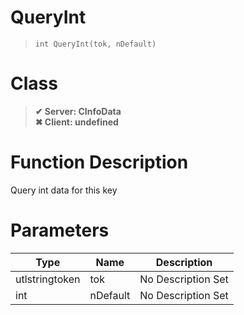 # QueryInt
> `int QueryInt(tok, nDefault)`
# Class
> __✔ Server: CInfoData__  
> __✖ Client: undefined__  
# Function Description
Query int data for this key
# Parameters
Type|Name|Description
--|--|--
utlstringtoken|tok|No Description Set
int|nDefault|No Description Set
